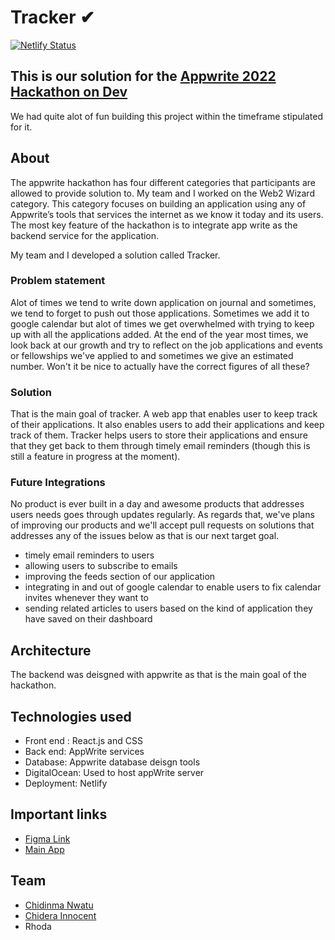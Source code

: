 # Tracker ✔
[![Netlify Status](https://api.netlify.com/api/v1/badges/d4cf867d-19bb-4d84-a70b-90fe9b661106/deploy-status)](https://app.netlify.com/sites/trackerappwrite/deploys)
## This is our solution for the  [Appwrite 2022 Hackathon on Dev](https://dev.to/devteam/announcing-the-appwrite-hackathon-on-dev-1oc0)

We had quite alot of fun building this project within the timeframe stipulated for it.

## About

The appwrite hackathon has four different categories that participants are allowed to provide solution to. 
My team and I worked on the Web2 Wizard category. This category focuses on building an application using any of Appwrite’s tools that services the internet as we know it today and its users.
The most key feature of the hackathon is to integrate app write as the backend service for the application.

My team and I developed a solution called Tracker. 


### Problem statement
Alot of times we tend to write down application on journal and sometimes, we tend to forget to push out those applications. Sometimes we add it to google calendar but alot of times we get overwhelmed with trying to keep up with all the applications added. At the end of the year most times, we look back at our growth and try to reflect on the job applications and events or fellowships we've applied to and sometimes we give an estimated number. Won't it be nice to actually have the correct figures of all these? 

### Solution
That is the main goal of tracker. A web app that enables user to keep track of their applications. 
It also enables users to add their applications and keep track of them. Tracker helps users to store their applications and ensure that they get back to them through timely email reminders (though this is still a feature in progress at the moment). 

### Future Integrations
No product is ever built in a day and awesome products that addresses users needs goes through updates regularly. As regards that, we've plans of improving our products and we'll accept pull requests on solutions that addresses any of the issues below as that is our next target goal.
* timely email reminders to users
* allowing users to subscribe to emails
* improving the feeds section of our application
* integrating in and out of google calendar to enable users to fix calendar invites whenever they want to
* sending related articles to users based on the kind of application they have saved on their dashboard

## Architecture
The backend was deisgned with appwrite as that is the main goal of the hackathon.



## Technologies used
* Front end : React.js and CSS
* Back end: AppWrite services
* Database: Appwrite database deisgn tools
* DigitalOcean: Used to host appWrite server
* Deployment: Netlify 


## Important links
* [Figma Link](https://www.figma.com/file/U0qX0OsTmLoaPI4uwxyDe2/AppWrite-Hackathon?node-id=5%3A3)
* [Main App]()


## Team
* [Chidinma Nwatu](https://github.com/Simplystina)
* [Chidera Innocent](https://github.com/Codewarsfx)
* Rhoda
